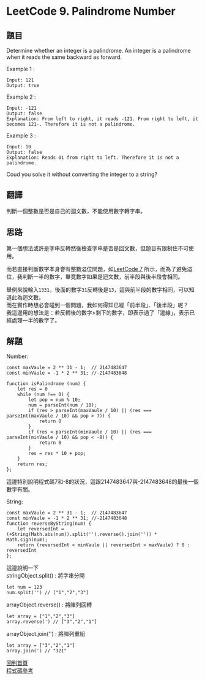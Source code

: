 # LeetCode 9. Palindrome Number

## 題目
Determine whether an integer is a palindrome. An integer is a palindrome when it reads the same backward as forward.

Example 1 :
```
Input: 121
Output: true
```

Example 2 :
```
Input: -121
Output: false
Explanation: From left to right, it reads -121. From right to left, it becomes 121-. Therefore it is not a palindrome.
```

Example 3 :
```
Input: 10
Output: false
Explanation: Reads 01 from right to left. Therefore it is not a palindrome.
```

Coud you solve it without converting the integer to a string?
## 翻譯

判斷一個整數是否是自己的迴文數，不能使用數字轉字串。 

## 思路

第一個想法或許是字串反轉然後檢查字串是否是回文數，但題目有限制住不可使用。  

而若直接判斷數字本身會有整數溢位問題，如[LeetCode 7](../reverse_integer/README.md) 所示，而為了避免溢位，我判斷一半的數字，畢竟數字如果是迴文數，前半段與後半段會相同。  

舉例來說輸入`1331`，後面的數字`31`反轉後是`13`，這與前半段的數字相同，可以知道此為迴文數。  
而在實作時想必會碰到一個問題，我如何得知已經「前半段」、「後半段」呢？  
我這邊用的想法是：若反轉後的數字>剩下的數字，即表示過了「邊線」，表示已經處理一半的數字了。


## 解題

Number:
```
const maxVaule = 2 ** 31 - 1;  // 2147483647
const minVaule = -1 * 2 ** 31; //-2147483648

function isPalindrome (num) {
    let res = 0
    while (num !== 0) {
        let pop = num % 10;
        num = parseInt(num / 10);
        if (res > parseInt(maxVaule / 10) || (res === parseInt(maxVaule / 10) && pop > 7)) {
            return 0
        }
        if (res < parseInt(minVaule / 10) || (res === parseInt(minVaule / 10) && pop < -8)) {
            return 0
        }
        res = res * 10 + pop;
    }
    return res;
};
```
這邊特別說明程式碼7和-8的狀況，這跟2147483647與-2147483648的最後一個數字有關。  

String:  
```
const maxVaule = 2 ** 31 - 1;  // 2147483647
const minVaule = -1 * 2 ** 31; //-2147483648
function reverseByString(num) {
    let reversedInt = (+String(Math.abs(num)).split('').reverse().join('')) * Math.sign(num);
    return (reversedInt < minVaule || reversedInt > maxVaule) ? 0 : reversedInt
};
```
這邊說明一下  
stringObject.split() : 將字串分開
```
let num = 123
num.split('') // ["1","2","3"]
```
arrayObject.reverse() : 將陣列回轉
```
let array = ["1","2","3"]
array.reverse(') // ["3","2","1"]
```
arrayObject.join('') : 將陣列重組
```
let array = ["3","2","1"]
array.join(') // "321"
```
[回到首頁](../../README.md)  
[程式碼參考](scripts/index.js)